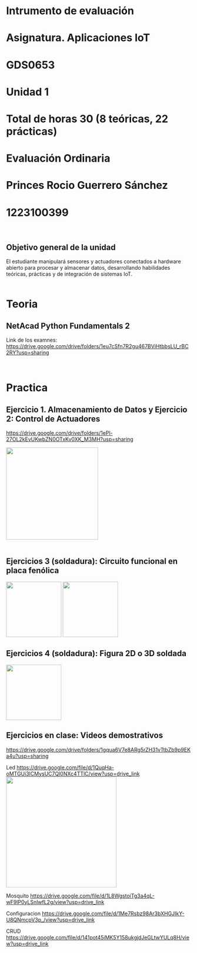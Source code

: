 # Intrumento de evaluación
# Asignatura. Aplicaciones IoT
# GDS0653
# Unidad 1
# Total de horas 30 (8 teóricas, 22 prácticas)
# Evaluación Ordinaria 
# Princes Rocio Guerrero Sánchez 
# 1223100399
<br>

## Objetivo general de la unidad
El estudiante manipulará sensores y actuadores conectados a hardware abierto para procesar y almacenar datos, desarrollando habilidades teóricas, prácticas y de integración de sistemas IoT.
<br>
<br>

# Teoria 
## NetAcad Python Fundamentals 2
Link de los examnes: https://drive.google.com/drive/folders/1eu7cSfn7R2gu467BViHtbbsLU_rBC2RY?usp=sharing

<br>

# Practica
## Ejercicio 1. Almacenamiento de Datos y Ejercicio 2: Control de Actuadores
https://drive.google.com/drive/folders/1ePl-27OL2kEvUKwbZN0OTxKv0XK_M3MH?usp=sharing

<img src="https://drive.google.com/uc?export=view&id=1mLPjL2zBQ08AsyEERT5Ue8DXpJtu-wqI" width="250"/>


<br>
<br>



## Ejercicios 3 (soldadura): Circuito funcional en placa fenólica

<img src="https://drive.google.com/uc?export=view&id=1L4AzfGDi5IXGYXrK-AvPs4vF6VzBZmTA" width="150"/>
<img src="https://drive.google.com/uc?export=view&id=1Dt4lalCZgzDO0QtzSdBGyJ-3q4eMAflH" width="150"/>

<br>

## Ejercicios 4 (soldadura): Figura 2D o 3D soldada

<img src="https://drive.google.com/uc?export=view&id=1V9xVktQPwy9U-pYlTwRwYl1bGNNF_KQH" width="150"/>

<br>

## Ejercicios en clase: Videos demostrativos
https://drive.google.com/drive/folders/1gqua6V7e8ARg5rZH31vTtbZb9p9EKa4u?usp=sharing

Led 
https://drive.google.com/file/d/1QuqHa-oMTGUi3lCMysUC7Ql0NXc4TTlC/view?usp=drive_link
<br>
<img src="https://drive.google.com/uc?export=view&id=1laPLXMZ_BQoNBL7uRaonhujvCDOh62-k" width="300"/>



Mosquito
https://drive.google.com/file/d/1L8WgstoiTg3a4qL-wF9lP0yLSnlwfL2g/view?usp=drive_link

Configuracion 
https://drive.google.com/file/d/1Me7Rsbz98Ar3bXHGJIkY-U8QNmcpV3p_/view?usp=drive_link

CRUD
https://drive.google.com/file/d/141pot45iMK5Y158ukgjdJeGLtwYULq8H/view?usp=drive_link


<br>
<br>
